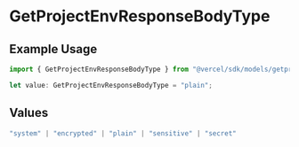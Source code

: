 # GetProjectEnvResponseBodyType

## Example Usage

```typescript
import { GetProjectEnvResponseBodyType } from "@vercel/sdk/models/getprojectenvop.js";

let value: GetProjectEnvResponseBodyType = "plain";
```

## Values

```typescript
"system" | "encrypted" | "plain" | "sensitive" | "secret"
```